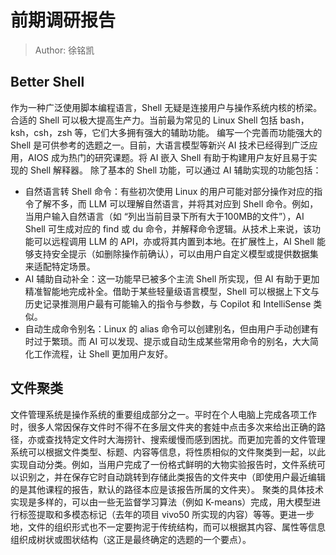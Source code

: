 # 前期调研报告

> Author: 徐铭凯

## Better Shell 

作为一种广泛使用脚本编程语言，Shell 无疑是连接用户与操作系统内核的桥梁。合适的 Shell 可以极大提高生产力。当前最为常见的 Linux Shell 包括 bash，ksh，csh，zsh 等，它们大多拥有强大的辅助功能。
编写一个完善而功能强大的 Shell 是可供参考的选题之一。目前，大语言模型等新兴 AI 技术已经得到广泛应用，AIOS 成为热门的研究课题。将 AI 嵌入 Shell 有助于构建用户友好且易于实现的 Shell 解释器。
除了基本的 Shell 功能，可以通过 AI 辅助实现的功能包括：

 - 自然语言转 Shell 命令：有些初次使用 Linux 的用户可能对部分操作对应的指令了解不多，而 LLM 可以理解自然语言，并将其对应到 Shell 命令。例如，当用户输入自然语言（如 “列出当前目录下所有大于100MB的文件”），AI Shell 可生成对应的 find 或 du 命令，并解释命令逻辑。从技术上来说，该功能可以远程调用 LLM 的 API，亦或将其内置到本地。在扩展性上，AI Shell 能够支持安全提示（如删除操作前确认），可以由用户自定义模型或提供数据集来适配特定场景。
 - AI 辅助自动补全：这一功能早已被多个主流 Shell 所实现，但 AI 有助于更加精准智能地完成补全。借助于某些轻量级语言模型，Shell 可以根据上下文与历史记录推测用户最有可能输入的指令与参数，与 Copilot 和 IntelliSense 类似。
 - 自动生成命令别名：Linux 的 alias 命令可以创建别名，但由用户手动创建有时过于繁琐。而 AI 可以发现、提示或自动生成某些常用命令的别名，大大简化工作流程，让 Shell 更加用户友好。


## 文件聚类

文件管理系统是操作系统的重要组成部分之一。平时在个人电脑上完成各项工作时，很多人常因保存文件时不得不在多层文件夹的套娃中点击多次来给出正确的路径，亦或查找特定文件时大海捞针、搜索缓慢而感到困扰。而更加完善的文件管理系统可以根据文件类型、标题、内容等信息，将性质相似的文件聚类到一起，以此实现自动分类。例如，当用户完成了一份格式鲜明的大物实验报告时，文件系统可以识别之，并在保存它时自动跳转到存储此类报告的文件夹中（即使用户最近编辑的是其他课程的报告，默认的路径本应是该报告所属的文件夹）。
聚类的具体技术实现是多样的，可以由一些无监督学习算法（例如 K-means）完成，用大模型进行标签提取和多模态标记（去年的项目 vivo50 所实现的内容）等等。更进一步地，文件的组织形式也不一定要拘泥于传统结构，而可以根据其内容、属性等信息组织成树状或图状结构（这正是最终确定的选题的一个要点）。